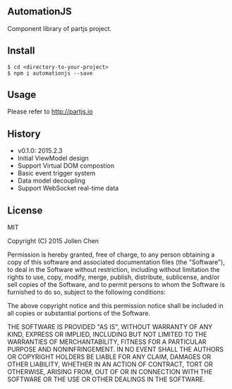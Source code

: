 ## AutomationJS

Component library of partjs project.

## Install

```
$ cd <directory-to-your-project>
$ npm i automationjs --save
```

## Usage

Please refer to http://partjs.io

## History

* v0.1.0: 2015.2.3
 * Initial ViewModel design
 * Support Virtual DOM compostion
 * Basic event trigger system
 * Data model decoupling
 * Support WebSocket real-time data

## License

MIT

Copyright (C) 2015 Jollen Chen

Permission is hereby granted, free of charge, to any person obtaining a copy of this software and associated documentation files (the "Software"), to deal in the Software without restriction, including without limitation the rights to use, copy, modify, merge, publish, distribute, sublicense, and/or sell copies of the Software, and to permit persons to whom the Software is furnished to do so, subject to the following conditions:

The above copyright notice and this permission notice shall be included in all copies or substantial portions of the Software.

THE SOFTWARE IS PROVIDED "AS IS", WITHOUT WARRANTY OF ANY KIND, EXPRESS OR IMPLIED, INCLUDING BUT NOT LIMITED TO THE WARRANTIES OF MERCHANTABILITY, FITNESS FOR A PARTICULAR PURPOSE AND NONINFRINGEMENT. IN NO EVENT SHALL THE AUTHORS OR COPYRIGHT HOLDERS BE LIABLE FOR ANY CLAIM, DAMAGES OR OTHER LIABILITY, WHETHER IN AN ACTION OF CONTRACT, TORT OR OTHERWISE, ARISING FROM, OUT OF OR IN CONNECTION WITH THE SOFTWARE OR THE USE OR OTHER DEALINGS IN THE SOFTWARE.
